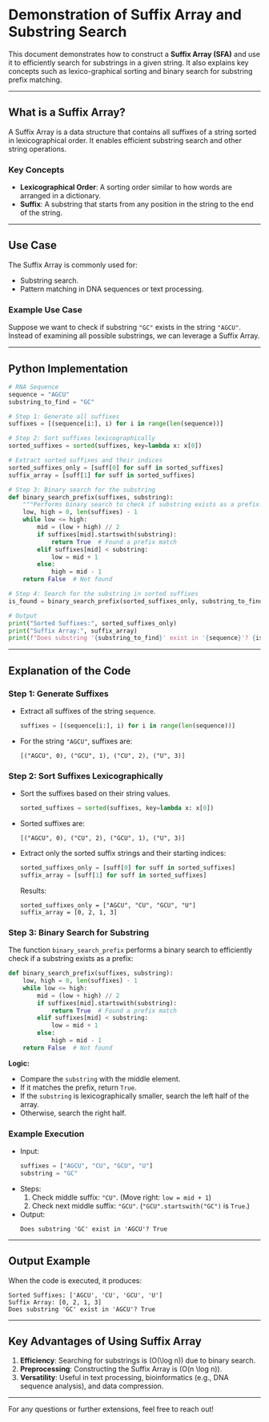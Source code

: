 # Demonstration of Suffix Array and Substring Search

This document demonstrates how to construct a **Suffix Array (SFA)** and use it to efficiently search for substrings in a given string. It also explains key concepts such as lexico-graphical sorting and binary search for substring prefix matching.

---

## **What is a Suffix Array?**
A Suffix Array is a data structure that contains all suffixes of a string sorted in lexicographical order. It enables efficient substring search and other string operations.

### **Key Concepts**
- **Lexicographical Order**: A sorting order similar to how words are arranged in a dictionary.
- **Suffix**: A substring that starts from any position in the string to the end of the string.

---

## **Use Case**
The Suffix Array is commonly used for:
- Substring search.
- Pattern matching in DNA sequences or text processing.

### **Example Use Case**
Suppose we want to check if substring `"GC"` exists in the string `"AGCU"`. Instead of examining all possible substrings, we can leverage a Suffix Array.

---

## **Python Implementation**

```python
# RNA Sequence
sequence = "AGCU"
substring_to_find = "GC"

# Step 1: Generate all suffixes
suffixes = [(sequence[i:], i) for i in range(len(sequence))]

# Step 2: Sort suffixes lexicographically
sorted_suffixes = sorted(suffixes, key=lambda x: x[0])

# Extract sorted suffixes and their indices
sorted_suffixes_only = [suff[0] for suff in sorted_suffixes]
suffix_array = [suff[1] for suff in sorted_suffixes]

# Step 3: Binary search for the substring
def binary_search_prefix(suffixes, substring):
    """Performs binary search to check if substring exists as a prefix."""
    low, high = 0, len(suffixes) - 1
    while low <= high:
        mid = (low + high) // 2
        if suffixes[mid].startswith(substring):
            return True  # Found a prefix match
        elif suffixes[mid] < substring:
            low = mid + 1
        else:
            high = mid - 1
    return False  # Not found

# Step 4: Search for the substring in sorted suffixes
is_found = binary_search_prefix(sorted_suffixes_only, substring_to_find)

# Output
print("Sorted Suffixes:", sorted_suffixes_only)
print("Suffix Array:", suffix_array)
print(f"Does substring '{substring_to_find}' exist in '{sequence}'? {is_found}")
```

---

## **Explanation of the Code**

### **Step 1: Generate Suffixes**
- Extract all suffixes of the string `sequence`.
  ```python
  suffixes = [(sequence[i:], i) for i in range(len(sequence))]
  ```
- For the string `"AGCU"`, suffixes are:
  ```
  [("AGCU", 0), ("GCU", 1), ("CU", 2), ("U", 3)]
  ```

### **Step 2: Sort Suffixes Lexicographically**
- Sort the suffixes based on their string values.
  ```python
  sorted_suffixes = sorted(suffixes, key=lambda x: x[0])
  ```
- Sorted suffixes are:
  ```
  [("AGCU", 0), ("CU", 2), ("GCU", 1), ("U", 3)]
  ```
- Extract only the sorted suffix strings and their starting indices:
  ```python
  sorted_suffixes_only = [suff[0] for suff in sorted_suffixes]
  suffix_array = [suff[1] for suff in sorted_suffixes]
  ```
  Results:
  ```
  sorted_suffixes_only = ["AGCU", "CU", "GCU", "U"]
  suffix_array = [0, 2, 1, 3]
  ```

### **Step 3: Binary Search for Substring**
The function `binary_search_prefix` performs a binary search to efficiently check if a substring exists as a prefix:
```python
def binary_search_prefix(suffixes, substring):
    low, high = 0, len(suffixes) - 1
    while low <= high:
        mid = (low + high) // 2
        if suffixes[mid].startswith(substring):
            return True  # Found a prefix match
        elif suffixes[mid] < substring:
            low = mid + 1
        else:
            high = mid - 1
    return False  # Not found
```

**Logic:**
- Compare the `substring` with the middle element.
- If it matches the prefix, return `True`.
- If the `substring` is lexicographically smaller, search the left half of the array.
- Otherwise, search the right half.

### **Example Execution**
- Input:
  ```python
  suffixes = ["AGCU", "CU", "GCU", "U"]
  substring = "GC"
  ```
- Steps:
  1. Check middle suffix: `"CU"`. (Move right: `low = mid + 1`)
  2. Check next middle suffix: `"GCU"`. (`"GCU".startswith("GC")` is `True`.)
- Output:
  ```
  Does substring 'GC' exist in 'AGCU'? True
  ```

---

## **Output Example**
When the code is executed, it produces:
```
Sorted Suffixes: ['AGCU', 'CU', 'GCU', 'U']
Suffix Array: [0, 2, 1, 3]
Does substring 'GC' exist in 'AGCU'? True
```

---

## **Key Advantages of Using Suffix Array**
1. **Efficiency**: Searching for substrings is \(O(\log n)\) due to binary search.
2. **Preprocessing**: Constructing the Suffix Array is \(O(n \log n)\).
3. **Versatility**: Useful in text processing, bioinformatics (e.g., DNA sequence analysis), and data compression.

---

For any questions or further extensions, feel free to reach out!
